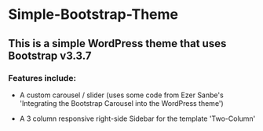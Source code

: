 # Simple-Bootstrap-Theme

## This is a simple WordPress theme that uses Bootstrap v3.3.7

### Features include:

+ A custom carousel / slider (uses some code from Ezer Sanbe's 'Integrating the Bootstrap Carousel into the WordPress theme')

+ A 3 column responsive right-side Sidebar for the template 'Two-Column'
